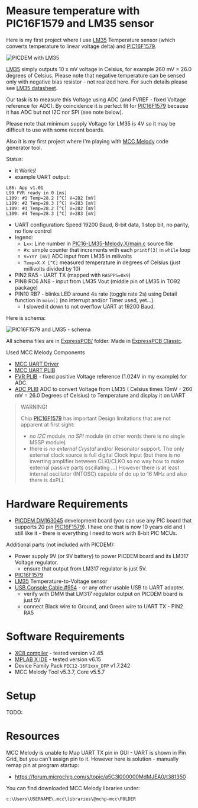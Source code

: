 # Measure temperature with PIC16F1579 and LM35 sensor

Here is my first project where I use [LM35][LM35]
Temperature sensor (which converts temperature to linear voltage delta) and
[PIC16F1579][PIC16F1579].

![PICDEM with LM35](assets/pic16f1579-lm35-picdem.jpg)

[LM35][LM35] simply outputs 10 x mV voltage in Celsius, for example 260 mV =
26.0 degrees of Celsius.  Please note that negative temperature can be sensed
only with negative bias resistor - not realized here. For such details
please see [LM35 datasheet][LM35].

Our task is to measure this Voltage using ADC (and FVREF - fixed Voltage
reference for ADC). By coincidence it is perfect fit for
[PIC16F1579][PIC16F1579] because it has ADC but not I2C nor SPI (see note
below).

Please note that minimum supply Voltage for LM35 is 4V so it may be
difficult to use with some recent boards.

Also it is my first project where I'm playing with [MCC Melody][MCC Melody]
code generator tool.

Status:
- it Works!
- example UART output:
```
L86: App v1.01
L99 FVR ready in 0 [ms]
L109: #1 Temp=28.2 [^C] V=282 [mV]
L109: #2 Temp=28.3 [^C] V=283 [mV]
L109: #3 Temp=28.2 [^C] V=282 [mV]
L109: #4 Temp=28.3 [^C] V=283 [mV]
```
- UART configuration: Speed 19200 Baud, 8-bit data, 1 stop bit, no parity, no flow control
- legend:
  - `Lxx`: Line number in [PIC16-LM35-Melody.X/main.c](PIC16-LM35-Melody.X/main.c) source file
  - `#x`: simple counter that increments with each `printf(3)` in `while` loop
  - `V=YYY [mV]` ADC input from LM35 in milivolts
  - `Temp=X.X [^C]` measured temperature in degrees of Celsius (just millivolts divided by 10)
- PIN2 RA5 - UART TX (mapped with `RA5PPS=0x9`)
- PIN8 RC6 AN8 - input from LM35 Vout (middle pin of LM35 in TO92 package)
- PIN10 RB7 - blinks LED around 4s rate (toggle rate 2s) using
  Detail function in `main()` (no interrupt and/or Timer used, yet...).
  - I slowed it down to not overflow UART at 19200 Baud.


Here is schema:

![PIC16F1579 and LM35 - schema](ExpressPCB/pic16f1579-lm35.png)

All schema files are in [ExpressPCB/](ExpressPCB/) folder.  Made
in [ExpressPCB Classic][ExpressPCB Classic].


Used MCC Melody Components
* [MCC UART Driver](https://onlinedocs.microchip.com/oxy/GUID-420E6AAC-9141-47BF-A4C7-A6EA17246D0D-en-US-17/GUID-BC229F28-29AC-46A3-9FAA-1681C2E93A5C.html#GUID-1D120597-A740-428D-B577-02558CF88F8A)
* [MCC UART PLIB](https://onlinedocs.microchip.com/oxy/GUID-420E6AAC-9141-47BF-A4C7-A6EA17246D0D-en-US-17/GUID-D7E1665E-7BE5-456B-90BA-836DEC19A726.html#GUID-D7E1665E-7BE5-456B-90BA-836DEC19A726)
* [FVR PLIB](https://onlinedocs.microchip.com/oxy/GUID-420E6AAC-9141-47BF-A4C7-A6EA17246D0D-en-US-17/GUID-E2CFC6D6-859C-486B-A5B0-606E44213C24.html#GUID-E2CFC6D6-859C-486B-A5B0-606E44213C24) - fixed
  positive Voltage reference (1.024V in my example) for ADC.
* [ADC PLIB](https://onlinedocs.microchip.com/oxy/GUID-420E6AAC-9141-47BF-A4C7-A6EA17246D0D-en-US-17/GUID-34B91501-8F37-4897-8CD9-F61B11819FB5.html#GUID-34B91501-8F37-4897-8CD9-F61B11819FB5) ADC
  to convert Voltage from LM35 ( Celsius times 10mV - 260 mV = 26.0 Degrees of Celsius) to
  Temperature and display it on UART

> WARNING!
> 
> Chip [PIC16F1579][PIC16F1579] has important Design limitations that are not apparent
> at first sight:
> - *no I2C* module, *no SPI* module (in other words there is no single MSSP module)
> - there is *no external Crystal* and/or Resonator support. The only external clock
>   source is full digital Clock Input (but there is no inverting amplifier between
>   CLKI/CLKO so no way how to make external passive parts oscillating ...) However
>   there is at least internal oscillator (INTOSC) capable of do up to 16 MHz and
>   also there is 4xPLL

# Hardware Requirements

- [PICDEM DM163045][DM163045] development board (you can use any PIC board that
  supports 20 pin [PIC16F1579][PIC16F1579]). I have one that is now 10 years old
  and I still like it - there is everything I need to work with 8-bit PIC MCUs.

Additional parts (not included with PICDEM):
- Power supply 9V (or 9V battery) to power PICDEM board and its LM317 Voltage
  regulator.
  - ensure that output from LM317 regulator is just 5V.
- [PIC16F1579][PIC16F1579]
- [LM35][LM35] Temperature-to-Voltage sensor
- [USB Console Cable #954][cable954] - or any other usable USB to UART adapter.
  - verify with DMM that LM317 regulator output on PICDEM board is just 5V
  - connect Black wire to Ground, and Green wire to UART TX - PIN2 RA5

# Software Requirements

* [XC8 compiler][XC compilers] - tested version v2.45
* [MPLAB X IDE][MPLAB X IDE] - tested version v6.15
* Device Family Pack `PIC12-16F1xxx_DFP` v1.7.242
* MCC Melody Tool v5.3.7, Core v5.5.7

# Setup

TODO:

# Resources

MCC Melody is unable to Map UART TX pin in GUI - UART is shown in Pin Grid,
but you can't assign pin to it. However here is solution - manually remap
pin at program startup:
- https://forum.microchip.com/s/topic/a5C3l000000MdMJEA0/t381350

You can find downloaded MCC Melody libraries under:
```
c:\Users\USERNAME\.mcc\libraries\@mchp-mcc\FOLDER
```

[ExpressPCB Classic]: https://www.expresspcb.com/expresspcb-classic-pcb-layout-software/
[cable954]: https://www.modmypi.com/raspberry-pi/communication-1068/serial-1075/usb-to-ttl-serial-cable-debug--console-cable-for-raspberry-pi
[XC compilers]: https://www.microchip.com/mplab/compilers
[MPLAB X IDE]: https://www.microchip.com/mplab/mplab-x-ide
[DM163045]: https://www.microchip.com/en-us/development-tool/dm163045
[PIC16F1579]: https://www.microchip.com/en-us/product/pic16f1579
[LM35]: https://www.ti.com/lit/ds/symlink/lm35.pdf
[MCC Melody]: https://onlinedocs.microchip.com/oxy/GUID-5A03F818-B7FC-4062-9792-57D08543B586-en-US-7/GUID-4FF6C8DE-2375-4456-9150-3ECCDAEB82B4.html
